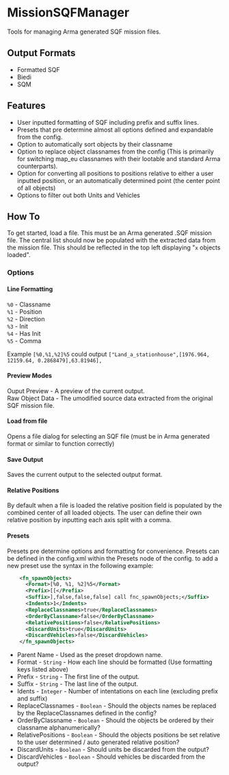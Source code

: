 # MissionSQFManager
Tools for managing Arma generated SQF mission files.

## Output Formats
* Formatted SQF
* Biedi
* SQM

## Features
* User inputted formatting of SQF including prefix and suffix lines.
* Presets that pre determine almost all options defined and expandable from the config.
* Option to automatically sort objects by their classname
* Option to replace object classnames from the config (This is primarily for switching map_eu classnames with their lootable and standard Arma counterparts).
* Option for converting all positions to positions relative to either a user inputted position, or an automatically determined point (the center point of all objects)
* Options to filter out both Units and Vehicles

## How To
To get started, load a file. This must be an Arma generated .SQF mission file.
The central list should now be populated with the extracted data from the mission file. This should be reflected in the top left displaying "`x` objects loaded".

### Options
#### Line Formatting
`%0` - Classname  
`%1` - Position  
`%2` - Direction  
`%3` - Init  
`%4` - Has Init  
`%5` - Comma  

Example `[%0,%1,%2]%5` could output `["Land_a_stationhouse",[1976.964, 12159.64, 0.2868479],63.81946],`

#### Preview Modes
Ouput Preview - A preview of the current output.  
Raw Object Data - The umodified source data extracted from the original SQF mission file.  

#### Load from file
Opens a file dialog for selecting an SQF file (must be in Arma generated format or similar to function correctly)

#### Save Output
Saves the current output to the selected output format.

#### Relative Positions
By default when a file is loaded the relative position field is populated by the combined center of all loaded objects.
The user can define their own relative position by inputting each axis split with a comma.

#### Presets
Presets pre determine options and formatting for convenience.
Presets can be defined in the config.xml within the Presets node of the config.
to add a new preset use the syntax in the following example:
```xml
    <fn_spawnObjects>
      <Format>[%0, %1, %2]%5</Format>
      <Prefix>[[</Prefix>
      <Suffix>],false,false,false] call fnc_spawnObjects;</Suffix>
      <Indents>1</Indents>
      <ReplaceClassnames>true</ReplaceClassnames>
      <OrderByClassname>false</OrderByClassname>
      <RelativePositions>false</RelativePositions>
      <DiscardUnits>true</DiscardUnits>
      <DiscardVehicles>false</DiscardVehicles>
    </fn_spawnObjects>

```

* Parent Name - Used as the preset dropdown name.
* Format - `String` - How each line should be formatted (Use formatting keys listed above)
* Prefix - `String` - The first line of the output.
* Suffix - `String` - The last line of the output.
* Idents - `Integer` - Number of intentations on each line (excluding prefix and suffix)
* ReplaceClassnames - `Boolean` - Should the objects names be replaced by the ReplaceClassnames defined in the config?
* OrderByClassname - `Boolean` - Should the objects be ordered by their classname alphanumerically?
* RelativePositions - `Boolean` - Should the objects positions be set relative to the user determined / auto generated relative position?
* DiscardUnits - `Boolean` - Should units be discarded from the output?
* DiscardVehicles - `Boolean` - Should vehicles be discarded from the output?

